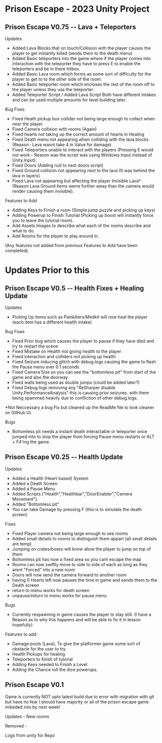 # Prison Escape - 2023 Unity Project 

## Prison Escape V0.75 -- Lava + Teleporters

Updates

+ Added Lava Blocks that on touch/Collision with the player causes the player to get instantly killed (sends them to the death menu) 
+ Added Basic teleporters into the game where if the player comes into interaction with the teleporter they have to press E to enable the teleporters and be in there hitbox. 
+ Added Basic Lava room which forms as some sort of difficulty for the player to get to to the other side of the room. 
+ Added Basic teleporter room which encloses the rest of the room off to the player unless they use the teleporter. 
+ Added Teleporter Script / Added Lava Script Both have different intakes and can be used multiple amounts for level building later. 

Bug Fixes
- Fixed Heath pickup box collider not being large enough to collect when near the player. 
- Fixed Camera collision with rooms (Again)
- Fixed hearts not taking up the correct amount of hearts in Healing 
- Fixed Death menu not appearing when colliding with the lava blocks (Reason : Lava wasnt take 4 in Value for damage). 
- Fixed Teleporters unable to interact with the players (Pressing E would not work - Reason was the script was using Windows.Input instead of Unity.Input). 
- Fixed Doors (Adding null to next doors script) 
- Fixed Ground collision not appearing next to the lava (It was behind the lava in layers) 
- Fixed Lava not appearing but affecting the player Invisible Lava* (Reason Lava Ground items werre further away than the camera would render causing them invisible).

Features to Add

- Adding Keys to Finish a room (Simple jump puzzle and picking up keys) 
- Adding Powerup to Finish Tutorial (Picking up boost will instantly force you to leave the tutorial room). 
- Add Assets Images to describe what each of the rooms describe and what to do. 
- Add Rooms for the player to play around in. 

(Any features not added from previous Features to Add have been completed).

# Updates Prior to this

## Prison Escape V0.5 -- Health Fixes + Healing Update

Updates 

+ Picking Up items such as Painkillers/Medkit will now heal the player (each item has a different health intake)

Bug Fixes
- Fixed Prior bug which causes the player to pause if they have died and try to restart the scene
- Fixed Mistake on Health not giving health to the player
- Fixed interaction and colliders not picking up health
- Fixed Seizure inducing glitch with debug.logs causing the game to flash the Pause menu ever 0.1 seconds
- Fixed Camera Size so you can see the "bottomless pit" from start of the game and also the doorway
- Fixed walls being used as double jumps (could be added later?)
- Fixed Debug.logs removing any "ReSharper disable Unity.PerformanceAnalysis" this is causing prior seizures. with them being spammed heavily due to confliction of other debug.logs. 

*Not Neccessary a bug Fix but cleaned up the ReadMe file to look cleaner on GitHub UI. 

Bugs 
- Bottomless pit needs a instant death interactable or teleporter once jumped into to stop the player from forcing Pause menu restarts or ALT + F4'ing the game. 


## Prison Escape V0.25 -- Health Update

Updates 

+ Added a Health (Heart based) System 
+ Added a Death Screen 
+ Added a Pause Menu
+ Added Scripts ("Health","Healthbar","DoorEnabler","Camera Movement").
+ Added "Bottomless pit"
+ You can take Damage by pressing F (this is to simulate the death screen)


Fixes
- Fixed Player camera not being large enough to see rooms
- Added small details to rooms to distinguish them appart (all small details are temp)
- Jumping on crates/boxes will know allow the player to jump on top of them
- Bottomless pit has now a fixed area so you cant escape the map 
- Rooms can now swiftly move to side to side of each as long as they arent "Forced" into a new room
- Doors will now send the camera forward to another room
- having 0 Hearts left now pauses the time in game and sends them to the Death screen
- return to menu works for death screen
- unpause/return to menu works for pause menu

Bugs 

- Currently respawning in game causes the player to stay still.
(I have a Reason as to why this happens and will be able to fix it in lesson hopefully)

Features to add : 

- Damage pools (Lava), To give the platformer game some sort of obstacle for the user to try.
- Health Pickups for healing
- Teleporters to finish of tutorial
- Adding Keys needed to Finish a Level.
- Adding the Chance roll the dice powerups. 




## Prison Escape V0.1

Game is currently NOT upto latest build due to error with migration with git but have no fear I should have majority or all of the prison escape game
imbeded into by next week!



Updates -
New rooms

Removed - 

Logs from unity for Repo
